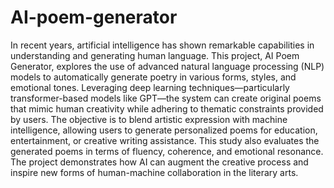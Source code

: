# AI-poem-generator
In recent years, artificial intelligence has shown remarkable capabilities in understanding and generating human language. This project, AI Poem Generator, explores the use of advanced natural language processing (NLP) models to automatically generate poetry in various forms, styles, and emotional tones. Leveraging deep learning techniques—particularly transformer-based models like GPT—the system can create original poems that mimic human creativity while adhering to thematic constraints provided by users. The objective is to blend artistic expression with machine intelligence, allowing users to generate personalized poems for education, entertainment, or creative writing assistance. This study also evaluates the generated poems in terms of fluency, coherence, and emotional resonance. The project demonstrates how AI can augment the creative process and inspire new forms of human-machine collaboration in the literary arts.
